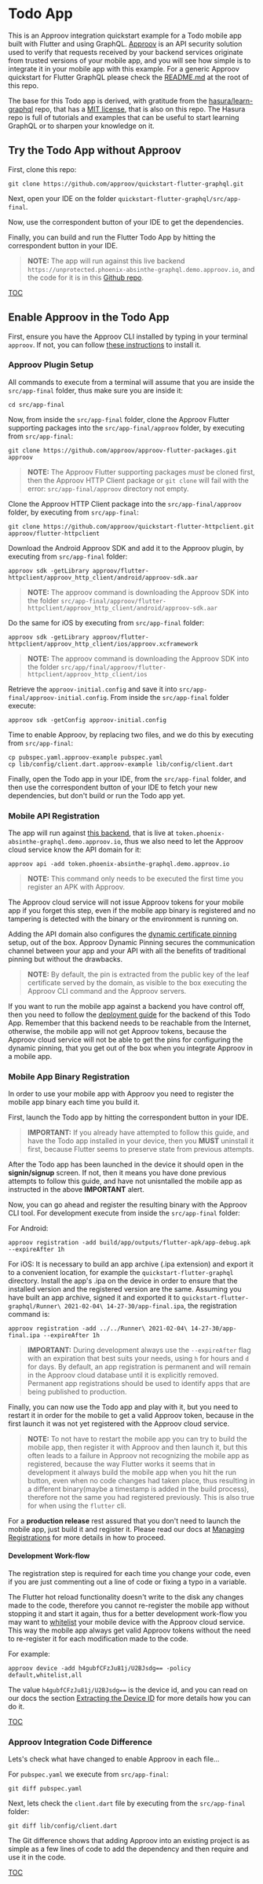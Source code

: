 # Todo App

This is an Approov integration quickstart example for a Todo mobile app built with Flutter and using GraphQL. [Approov](https://approov.io) is an API security solution used to verify that requests received by your backend services originate from trusted versions of your mobile app, and you will see how simple is to integrate it in your mobile app with this example. For a generic Approov quickstart for Flutter GraphQL please check the [README.md](/README.md) at the root of this repo.

The base for this Todo app is derived, with gratitude from the [hasura/learn-graphql](https://github.com/hasura/learn-graphql/tree/c39f7731c609fb24c10a66c8ee574b4cb02f9a41/tutorials/mobile/flutter-graphql/app-final) repo, that has a [MIT license](https://github.com/hasura/learn-graphql/blob/c39f7731c609fb24c10a66c8ee574b4cb02f9a41/LICENSE), that is also on this repo. The Hasura repo is full of tutorials and examples that can be useful to start learning GraphQL or to sharpen your knowledge on it.


## Try the Todo App without Approov

First, clone this repo:

```text
git clone https://github.com/approov/quickstart-flutter-graphql.git
```

Next, open your IDE on the folder `quickstart-flutter-graphql/src/app-final`.

Now, use the correspondent button of your IDE to get the dependencies.

Finally, you can build and run the Flutter Todo App by hitting the correspondent button in your IDE.

> **NOTE:** The app will run against this live backend `https://unprotected.phoenix-absinthe-graphql.demo.approov.io`, and the code for it is in this [Github repo](https://github.com/approov/quickstart-elixir-phoenix-absinthe-graphql-token-check).

[TOC](/README.md#toc)


## Enable Approov in the Todo App

First, ensure you have the Approov CLI installed by typing in your terminal `approov`. If not, you can follow [these instructions](https://approov.io/docs/latest/approov-installation/) to install it.

### Approov Plugin Setup

All commands to execute from a terminal will assume that you are inside the `src/app-final` folder, thus make sure you are inside it:

```text
cd src/app-final
```

Now, from inside the `src/app-final` folder, clone the Approov Flutter supporting packages into the `src/app-final/approov` folder, by executing from `src/app-final`:

```text
git clone https://github.com/approov/approov-flutter-packages.git approov
```

> **NOTE:** The Approov Flutter supporting packages _must_ be cloned first, then the Approov HTTP Client package or `git clone` will fail with the error: `src/app-final/approov` directory not empty.

Clone the Approov HTTP Client package into the `src/app-final/approov` folder, by executing from `src/app-final`:

```text
git clone https://github.com/approov/quickstart-flutter-httpclient.git approov/flutter-httpclient
```

Download the Android Approov SDK and add it to the Approov plugin, by executing from `src/app-final` folder:

```text
approov sdk -getLibrary approov/flutter-httpclient/approov_http_client/android/approov-sdk.aar
```
> **NOTE:** The approov command is downloading the Approov SDK into the folder `src/app-final/approov/flutter-httpclient/approov_http_client/android/approov-sdk.aar`

Do the same for iOS by executing from `src/app-final` folder:

```text
approov sdk -getLibrary approov/flutter-httpclient/approov_http_client/ios/approov.xcframework
```
> **NOTE:** The approov command is downloading the Approov SDK into the folder `src/app/final/approov/flutter-httpclient/approov_http_client/ios`

Retrieve the `approov-initial.config` and save it into `src/app-final/approov-initial.config`. From inside the `src/app-final` folder execute:

```text
approov sdk -getConfig approov-initial.config
```

Time to enable Approov, by replacing two files, and we do this by executing from `src/app-final`:

```text
cp pubspec.yaml.approov-example pubspec.yaml
cp lib/config/client.dart.approov-example lib/config/client.dart
```

Finally, open the Todo app in your IDE, from the `src/app-final` folder, and then use the correspondent button of your IDE to fetch your new dependencies, but don't build or run the Todo app yet.


### Mobile API Registration

The app will run against [this backend](https://github.com/approov/quickstart-elixir-phoenix-absinthe-graphql-token-check), that is live at `token.phoenix-absinthe-graphql.demo.approov.io`, thus we also need to let the Approov cloud service know the API domain for it:

```text
approov api -add token.phoenix-absinthe-graphql.demo.approov.io
```
> **NOTE:** This command only needs to be executed the first time you register an APK with Approov.

The Approov cloud service will not issue Approov tokens for your mobile app if you forget this step, even if the mobile app binary is registered and no tampering is detected with the binary or the environment is running on.

Adding the API domain also configures the [dynamic certificate pinning](https://approov.io/docs/latest/approov-usage-documentation/#approov-dynamic-pinning) setup, out of the box. Approov Dynamic Pinning secures the communication channel between your app and your API with all the benefits of traditional pinning but without the drawbacks.

> **NOTE:** By default, the pin is extracted from the public key of the leaf certificate served by the domain, as visible to the box executing the Approov CLI command and the Approov servers.

If you want to run the mobile app against a backend you have control off, then you need to follow the [deployment guide](https://github.com/approov/quickstart-elixir-phoenix-absinthe-graphql-token-check/blob/master/DEPLOYMENT.md) for the backend of this Todo App. Remember that this backend needs to be reachable from the Internet, otherwise, the mobile app will not get Approov tokens, because the Approov cloud service will not be able to get the pins for configuring the dynamic pinning, that you get out of the box when you integrate Approov in a mobile app.

### Mobile App Binary Registration

In order to use your mobile app with Approov you need to register the mobile app binary each time you build it.

First, launch the Todo app by hitting the correspondent button in your IDE.

> **IMPORTANT:** If you already have attempted to follow this guide, and have the Todo app installed in your device, then you **MUST** uninstall it first, because Flutter seems to preserve state from previous attempts.

After the Todo app has been launched in the device it should open in the **signin/signup** screen. If not, then it means you have done previous attempts to follow this guide, and have not unisntalled the mobile app as instructed in the above **IMPORTANT** alert.

Now, you can go ahead and register the resulting binary with the Approov CLI tool. For development execute from inside the `src/app-final` folder:

For Android:

```text
approov registration -add build/app/outputs/flutter-apk/app-debug.apk --expireAfter 1h
```

For iOS: It is necessary to build an app archive (.ipa extension) and export it to a convenient location, for example the `quickstart-flutter-graphql` directory. Install the app's .ipa on the device in order to ensure that the installed version and the registered version are the same. Assuming you have built an app archive, signed it and exported it to `quickstart-flutter-graphql/Runner\ 2021-02-04\ 14-27-30/app-final.ipa`, the registration command is:

```text
approov registration -add ../../Runner\ 2021-02-04\ 14-27-30/app-final.ipa --expireAfter 1h
```

> **IMPORTANT:** During development always use the `--expireAfter` flag with an expiration that best suits your needs, using `h` for hours and `d` for days. By default, an app registration is permanent and will remain in the Approov cloud database until it is explicitly removed. Permanent app registrations should be used to identify apps that are being published to production.

Finally, you can now use the Todo app and play with it, but you need to restart it in order for the mobile to get a valid Approov token, because in the first launch it was not yet registered with the Approov cloud service.

> **NOTE:** To not have to restart the mobile app you can try to build the mobile app, then register it with Approov and then launch it, but this often leads to a failure in Approov not recognizing the mobile app as registered, because the way Flutter works it seems that in development it always build the mobile app when you hit the run button, even when no code changes had taken place, thus resulting in a different binary(maybe a timestamp is added in the build process), therefore not the same you had registered previously. This is also true for when using the `flutter` cli.

For a **production release** rest assured that you don't need to launch the mobile app, just build it and register it. Please read our docs at [Managing Registrations](https://approov.io/docs/latest/approov-usage-documentation/#managing-registrations) for more details in how to proceed.


#### Development Work-flow

The registration step is required for each time you change your code, even if you are just commenting out a line of code or fixing a typo in a variable.

The Flutter hot reload functionality doesn't write to the disk any changes made to the code, therefore you cannot re-register the mobile app without stopping it and start it again, thus for a better development work-flow you may want to [whitelist](https://approov.io/docs/latest/approov-usage-documentation/#adding-a-device-security-policy) your mobile device with the Approov cloud service. This way the mobile app always get valid Approov tokens without the need to re-register it for each modification made to the code.

For example:

```text
approov device -add h4gubfCFzJu81j/U2BJsdg== -policy default,whitelist,all
```

The value `h4gubfCFzJu81j/U2BJsdg==` is the device id, and you can read on our docs the section [Extracting the Device ID](https://approov.io/docs/latest/approov-usage-documentation/#extracting-the-device-id) for more details how you can do it.

[TOC](/README.md#toc)


### Approov Integration Code Difference

Lets's check what have changed to enable Approov in each file...

For `pubspec.yaml` we execute from `src/app-final`:

```text
git diff pubspec.yaml
```

Next, lets check the `client.dart` file by executing from the `src/app-final` folder:

```text
git diff lib/config/client.dart
```

The Git difference shows that adding Approov into an existing project is as simple as a few lines of code to add the dependency and then require and use it in the code.

[TOC](/README.md#toc)
